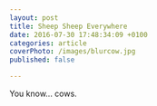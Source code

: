 ```yaml
---
layout: post
title: Sheep Sheep Everywhere
date: 2016-07-30 17:48:34:09 +0100
categories: article
coverPhoto: /images/blurcow.jpg
published: false

---
```


You know... cows.

